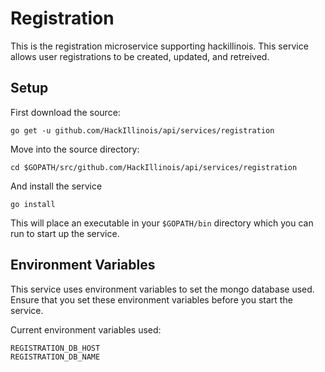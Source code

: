 Registration
============

This is the registration microservice supporting hackillinois. This service allows user registrations to be created, updated, and retreived.

Setup
-----

First download the source:
```
go get -u github.com/HackIllinois/api/services/registration
```

Move into the source directory:
```
cd $GOPATH/src/github.com/HackIllinois/api/services/registration
```

And install the service
```
go install
```

This will place an executable in your `$GOPATH/bin` directory which you can run to start up the service.

Environment Variables
---------------------

This service uses environment variables to set the mongo database used. Ensure that you set these environment variables before you start the service.

Current environment variables used:
```
REGISTRATION_DB_HOST
REGISTRATION_DB_NAME
```
